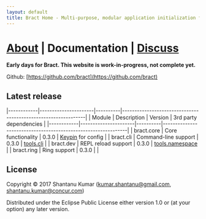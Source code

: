```yaml
---
layout: default
title: Bract Home - Multi-purpose, modular application initialization framework for Clojure
---
```


# [About](/about.html)    |    Documentation    |    [Discuss](/discuss.html)


**Early days for Bract. This website is work-in-progress, not complete yet.**

Github: [https://github.com/bract](https://github.com/bract)


## Latest release


|------------|----------------------|----------|---------------------------------------------------------------|
| Module     | Description          | Version  | 3rd party dependencies                                        |
|------------|----------------------|----------|---------------------------------------------------------------|
| bract.core | Core functionality   | 0.3.0    | [Keypin](https://github.com/kumarshantanu/keypin) for config  |
| bract.cli  | Command-line support | 0.3.0    | [tools.cli](https://github.com/clojure/tools.cli)             |
| bract.dev  | REPL reload support  | 0.3.0    | [tools.namespace](https://github.com/clojure/tools.namespace) |
| bract.ring | Ring support         | 0.3.0    |                                                               |


## License

Copyright © 2017 Shantanu Kumar (kumar.shantanu@gmail.com, shantanu.kumar@concur.com)

Distributed under the Eclipse Public License either version 1.0 or (at
your option) any later version.
